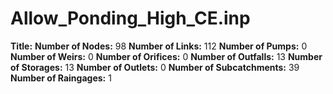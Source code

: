 # Allow_Ponding_High_CE.inp
**Title:** 
**Number of Nodes:** 98
**Number of Links:** 112
**Number of Pumps:** 0
**Number of Weirs:** 0
**Number of Orifices:** 0
**Number of Outfalls:** 13
**Number of Storages:** 13
**Number of Outlets:** 0
**Number of Subcatchments:** 39
**Number of Raingages:** 1
